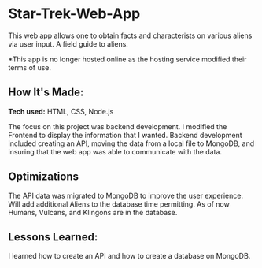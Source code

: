 # Star-Trek-Web-App
This web app allows one to obtain facts and characterists on various aliens via user input. A field guide to aliens.

*This app is no longer hosted online as the hosting service modified their terms of use.

## How It's Made:

**Tech used:** HTML, CSS, Node.js

The focus on this project was backend development. I modified the Frontend to display the information that I wanted. Backend development included creating an API, moving the data from a local file to MongoDB, and insuring that the web app was able to communicate with the data.

## Optimizations

The API data was migrated to MongoDB to improve the user experience.
Will add additional Aliens to the database time permitting. As of now Humans, Vulcans, and Klingons are in the database.

## Lessons Learned:

I learned how to create an API and how to create a database on MongoDB.





